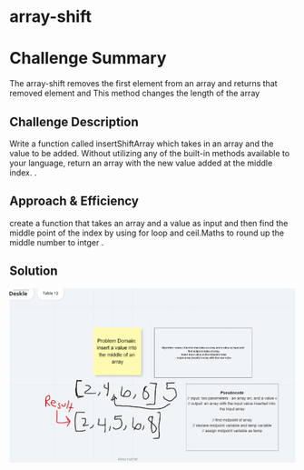 # array-shift


# Challenge Summary
<!-- Short summary or background information -->
The array-shift  removes the first element from an array and returns that removed element and This method changes the length of the array

## Challenge Description
<!-- Description of the challenge -->
Write a function called insertShiftArray which takes in an array and the value to be added. Without utilizing any of the built-in methods available to your language, return an array with the new value added at the middle index.
.
## Approach & Efficiency
<!-- What approach did you take? Why? What is the Big O space/time for this approach? -->
create a function that takes an array and a value as input and then find the middle point of the index by using for loop and ceil.Maths to round up the middle number to intger .

## Solution
<!-- Embedded whiteboard image -->
![WhiteBoard](./assets/whiteboard2.png)

